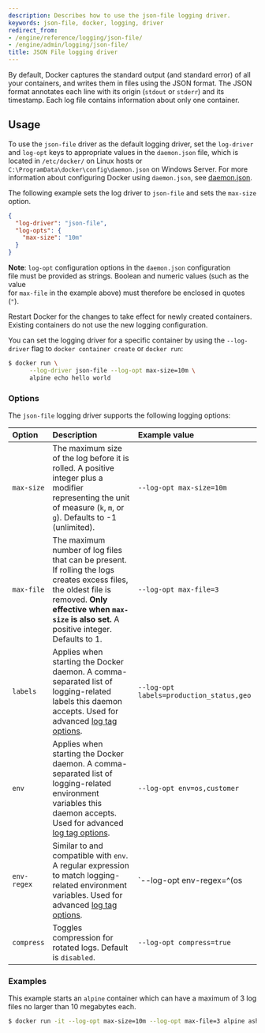 ```yaml
---
description: Describes how to use the json-file logging driver.
keywords: json-file, docker, logging, driver
redirect_from:
- /engine/reference/logging/json-file/
- /engine/admin/logging/json-file/
title: JSON File logging driver
---
```



By default, Docker captures the standard output (and standard error) of all your containers,
and writes them in files using the JSON format. The JSON format annotates each line with its
origin (`stdout` or `stderr`) and its timestamp. Each log file contains information about
only one container.

## Usage

To use the `json-file` driver as the default logging driver, set the `log-driver`
and `log-opt` keys to appropriate values in the `daemon.json` file, which is
located in `/etc/docker/` on Linux hosts or
`C:\ProgramData\docker\config\daemon.json` on Windows Server. For more information about
configuring Docker using `daemon.json`, see
[daemon.json](/engine/reference/commandline/dockerd.md#daemon-configuration-file).

The following example sets the log driver to `json-file` and sets the `max-size`
option.

```json
{
  "log-driver": "json-file",
  "log-opts": {
    "max-size": "10m"
  }
}
```
**Note**: `log-opt` configuration options in the `daemon.json` configuration		
file must be provided as strings. Boolean and numeric values (such as the value		
for `max-file` in the example above) must therefore be enclosed in quotes (`"`).

Restart Docker for the changes to take effect for newly created containers. Existing containers do not use the new logging configuration.

You can set the logging driver for a specific container by using the
`--log-driver` flag to `docker container create` or `docker run`:

```bash
$ docker run \
      --log-driver json-file --log-opt max-size=10m \
      alpine echo hello world
```

### Options

The `json-file` logging driver supports the following logging options:

| Option      | Description                                                                                                                                                                                                   | Example  value                           |
|:------------|:--------------------------------------------------------------------------------------------------------------------------------------------------------------------------------------------------------------|:-----------------------------------------|
| `max-size`  | The maximum size of the log before it is rolled. A positive integer plus a modifier representing the unit of measure (`k`, `m`, or `g`). Defaults to -1 (unlimited).                                          | `--log-opt max-size=10m`                 |
| `max-file`  | The maximum number of log files that can be present. If rolling the logs creates excess files, the oldest file is removed. **Only effective when `max-size` is also set.** A positive integer. Defaults to 1. | `--log-opt max-file=3`                   |
| `labels`    | Applies when starting the Docker daemon. A comma-separated list of logging-related labels this daemon accepts. Used for advanced [log tag options](log_tags.md).                                          | `--log-opt labels=production_status,geo` |
| `env`       | Applies when starting the Docker daemon. A comma-separated list of logging-related environment variables this daemon accepts. Used for advanced [log tag options](log_tags.md).                           | `--log-opt env=os,customer`              |
| `env-regex` | Similar to and compatible with `env`. A regular expression to match logging-related environment variables. Used for advanced [log tag options](log_tags.md).                                                  | `--log-opt env-regex=^(os|customer).`    |
| `compress`  | Toggles compression for rotated logs. Default is `disabled`. | `--log-opt compress=true` |


### Examples

This example starts an `alpine` container which can have a maximum of 3 log
files no larger than 10 megabytes each.

```bash
$ docker run -it --log-opt max-size=10m --log-opt max-file=3 alpine ash
```
